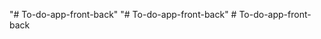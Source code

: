 "# To-do-app-front-back" 
"# To-do-app-front-back" 
#   T o - d o - a p p - f r o n t - b a c k  
 
